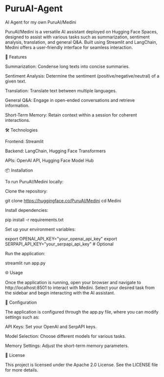 # PuruAI-Agent
AI Agent for my own
PuruAI/Medini

PuruAI/Medini is a versatile AI assistant deployed on Hugging Face Spaces, designed to assist with various tasks such as summarization, sentiment analysis, translation, and general Q&A. Built using Streamlit and LangChain, Medini offers a user-friendly interface for seamless interaction.

🚀 Features

Summarization: Condense long texts into concise summaries.

Sentiment Analysis: Determine the sentiment (positive/negative/neutral) of a given text.

Translation: Translate text between multiple languages.

General Q&A: Engage in open-ended conversations and retrieve information.

Short-Term Memory: Retain context within a session for coherent interactions.

🛠️ Technologies

Frontend: Streamlit

Backend: LangChain, Hugging Face Transformers

APIs: OpenAI API, Hugging Face Model Hub

📦 Installation

To run PuruAI/Medini locally:

Clone the repository:

git clone https://huggingface.co/PuruAI/Medini
cd Medini


Install dependencies:

pip install -r requirements.txt


Set up your environment variables:

export OPENAI_API_KEY="your_openai_api_key"
export SERPAPI_API_KEY="your_serpapi_api_key"  # Optional


Run the application:

streamlit run app.py

🌐 Usage

Once the application is running, open your browser and navigate to http://localhost:8501 to interact with Medini. Select your desired task from the sidebar and begin interacting with the AI assistant.

🔧 Configuration

The application is configured through the app.py file, where you can modify settings such as:

API Keys: Set your OpenAI and SerpAPI keys.

Model Selection: Choose different models for various tasks.

Memory Settings: Adjust the short-term memory parameters.

📄 License

This project is licensed under the Apache 2.0 License. See the LICENSE
 file for more details.
